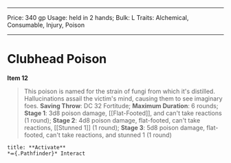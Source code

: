 
---
Price: 340 gp
Usage: held in 2 hands;
Bulk: L
Traits: Alchemical, Consumable, Injury, Poison

---

# Clubhead Poison

**Item 12**

> This poison is named for the strain of fungi from which it's distilled. Hallucinations assail the victim's mind, causing them to see imaginary foes.
**Saving Throw**: DC 32 Fortitude;
**Maximum Duration**: 6 rounds;
**Stage 1**: 3d8 poison damage, [[Flat-Footed]], and can't take reactions (1 round);
**Stage 2**: 4d8 poison damage, flat-footed, can't take reactions, [[Stunned 1]] (1 round);
**Stage 3**: 5d8 poison damage, flat-footed, can't take reactions, and stunned 1 (1 round)

```ad-embed-ability
title: **Activate**
*⬺{.Pathfinder}* Interact 
```
